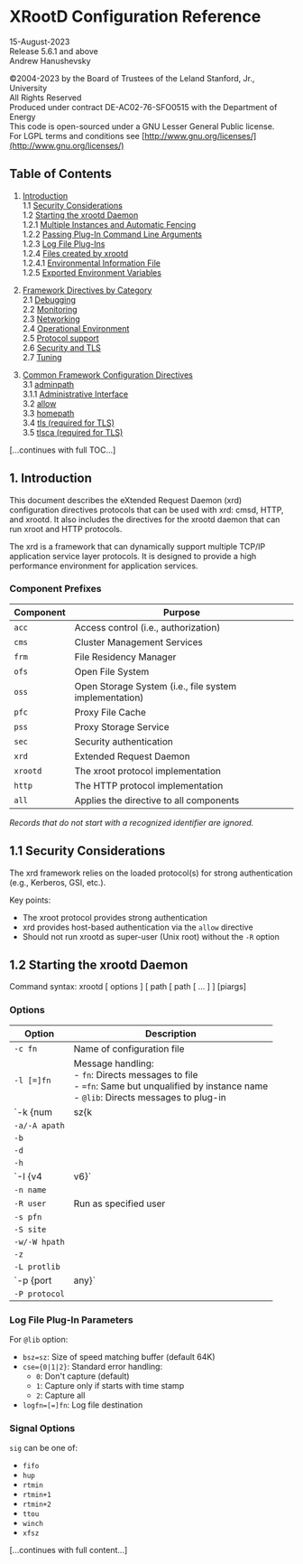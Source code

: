 # XRootD Configuration Reference

15-August-2023  
Release 5.6.1 and above  
Andrew Hanushevsky  

©2004-2023 by the Board of Trustees of the Leland Stanford, Jr., University  
All Rights Reserved  
Produced under contract DE-AC02-76-SFO0515 with the Department of Energy  
This code is open-sourced under a GNU Lesser General Public license.  
For LGPL terms and conditions see [http://www.gnu.org/licenses/](http://www.gnu.org/licenses/)

## Table of Contents

1. [Introduction](#1-introduction)  
   1.1 [Security Considerations](#11-security-considerations)  
   1.2 [Starting the xrootd Daemon](#12-starting-the-xrootd-daemon)  
     1.2.1 [Multiple Instances and Automatic Fencing](#121-multiple-instances-and-automatic-fencing)  
     1.2.2 [Passing Plug-In Command Line Arguments](#122-passing-plug-in-command-line-arguments)  
     1.2.3 [Log File Plug-Ins](#123-log-file-plug-ins)  
     1.2.4 [Files created by xrootd](#124-files-created-by-xrootd)  
       1.2.4.1 [Environmental Information File](#1241-environmental-information-file)  
     1.2.5 [Exported Environment Variables](#125-exported-environment-variables)  

2. [Framework Directives by Category](#2-framework-directives-by-category)  
   2.1 [Debugging](#21-debugging)  
   2.2 [Monitoring](#22-monitoring)  
   2.3 [Networking](#23-networking)  
   2.4 [Operational Environment](#24-operational-environment)  
   2.5 [Protocol support](#25-protocol-support)  
   2.6 [Security and TLS](#26-security-and-tls)  
   2.7 [Tuning](#27-tuning)  

3. [Common Framework Configuration Directives](#3-common-framework-configuration-directives)  
   3.1 [adminpath](#31-adminpath)  
     3.1.1 [Administrative Interface](#311-administrative-interface)  
   3.2 [allow](#32-allow)  
   3.3 [homepath](#33-homepath)  
   3.4 [tls (required for TLS)](#34-tls-required-for-tls)  
   3.5 [tlsca (required for TLS)](#35-tlsca-required-for-tls)  

[...continues with full TOC...]

## 1. Introduction

This document describes the eXtended Request Daemon (xrd) configuration directives protocols that can be used with xrd: cmsd, HTTP, and xrootd. It also includes the directives for the xrootd daemon that can run xroot and HTTP protocols.

The xrd is a framework that can dynamically support multiple TCP/IP application service layer protocols. It is designed to provide a high performance environment for application services.

### Component Prefixes

| Component | Purpose |
|-----------|---------|
| `acc` | Access control (i.e., authorization) |
| `cms` | Cluster Management Services |
| `frm` | File Residency Manager |
| `ofs` | Open File System |
| `oss` | Open Storage System (i.e., file system implementation) |
| `pfc` | Proxy File Cache |
| `pss` | Proxy Storage Service |
| `sec` | Security authentication |
| `xrd` | Extended Request Daemon |
| `xrootd` | The xroot protocol implementation |
| `http` | The HTTP protocol implementation |
| `all` | Applies the directive to all components |

*Records that do not start with a recognized identifier are ignored.*

## 1.1 Security Considerations

The xrd framework relies on the loaded protocol(s) for strong authentication (e.g., Kerberos, GSI, etc.). 

Key points:
- The xroot protocol provides strong authentication
- xrd provides host-based authentication via the `allow` directive
- Should not run xrootd as super-user (Unix root) without the `-R` option

## 1.2 Starting the xrootd Daemon

Command syntax:
xrootd [ options ] [ path [ path [ ... ] ] [piargs]


### Options

| Option | Description |
|--------|-------------|
| `-c fn` | Name of configuration file |
| `-l [=]fn` | Message handling: <br>- `fn`: Directs messages to file <br>- `=fn`: Same but unqualified by instance name <br>- `@lib`: Directs messages to plug-in |
| `-k {num | sz{k|m|g} | sig}` |  |
| `-a/-A apath` |  |
| `-b` |  |
| `-d` |  |
| `-h` |  |
| `-I {v4 | v6}` |  |
| `-n name` |  |
| `-R user` | Run as specified user |
| `-s pfn` |  |
| `-S site` |  |
| `-w/-W hpath` |  |
| `-z` |  |
| `-L protlib` |  |
| `-p {port | any}` |  |
| `-P protocol` |  |

### Log File Plug-In Parameters

For `@lib` option:
- `bsz=sz`: Size of speed matching buffer (default 64K)
- `cse={0|1|2}`: Standard error handling:
  - `0`: Don't capture (default)
  - `1`: Capture only if starts with time stamp
  - `2`: Capture all
- `logfn=[=]fn`: Log file destination

### Signal Options

`sig` can be one of:
- `fifo`
- `hup` 
- `rtmin`
- `rtmin+1`
- `rtmin+2` 
- `ttou`
- `winch`
- `xfsz`

[...continues with full content...]